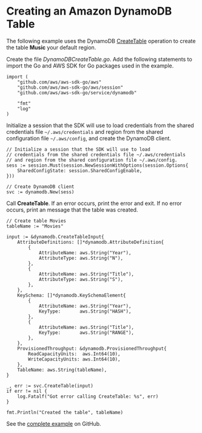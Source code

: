 # Creating an Amazon DynamoDB Table<a name="dynamo-example-create-table"></a>

The following example uses the DynamoDB [CreateTable](https://docs.aws.amazon.com/sdk-for-go/api/service/dynamodb/#DynamoDB.CreateTable) operation to create the table **Music** your default region\.

Create the file *DynamoDBCreateTable\.go*\. Add the following statements to import the Go and AWS SDK for Go packages used in the example\.

```
import (
    "github.com/aws/aws-sdk-go/aws"
    "github.com/aws/aws-sdk-go/aws/session"
    "github.com/aws/aws-sdk-go/service/dynamodb"

    "fmt"
    "log"
)
```

Initialize a session that the SDK will use to load credentials from the shared credentials file `~/.aws/credentials` and region from the shared configuration file `~/.aws/config`, and create the DynamoDB client\.

```
// Initialize a session that the SDK will use to load
// credentials from the shared credentials file ~/.aws/credentials
// and region from the shared configuration file ~/.aws/config.
sess := session.Must(session.NewSessionWithOptions(session.Options{
    SharedConfigState: session.SharedConfigEnable,
}))

// Create DynamoDB client
svc := dynamodb.New(sess)
```

Call **CreateTable**\. If an error occurs, print the error and exit\. If no error occurs, print an message that the table was created\.

```
// Create table Movies
tableName := "Movies"

input := &dynamodb.CreateTableInput{
    AttributeDefinitions: []*dynamodb.AttributeDefinition{
        {
            AttributeName: aws.String("Year"),
            AttributeType: aws.String("N"),
        },
        {
            AttributeName: aws.String("Title"),
            AttributeType: aws.String("S"),
        },
    },
    KeySchema: []*dynamodb.KeySchemaElement{
        {
            AttributeName: aws.String("Year"),
            KeyType:       aws.String("HASH"),
        },
        {
            AttributeName: aws.String("Title"),
            KeyType:       aws.String("RANGE"),
        },
    },
    ProvisionedThroughput: &dynamodb.ProvisionedThroughput{
        ReadCapacityUnits:  aws.Int64(10),
        WriteCapacityUnits: aws.Int64(10),
    },
    TableName: aws.String(tableName),
}

_, err := svc.CreateTable(input)
if err != nil {
    log.Fatalf("Got error calling CreateTable: %s", err)
}

fmt.Println("Created the table", tableName)
```

See the [complete example](https://github.com/awsdocs/aws-doc-sdk-examples/blob/main/go/example_code/dynamodb/DynamoDBCreateTable.go) on GitHub\.